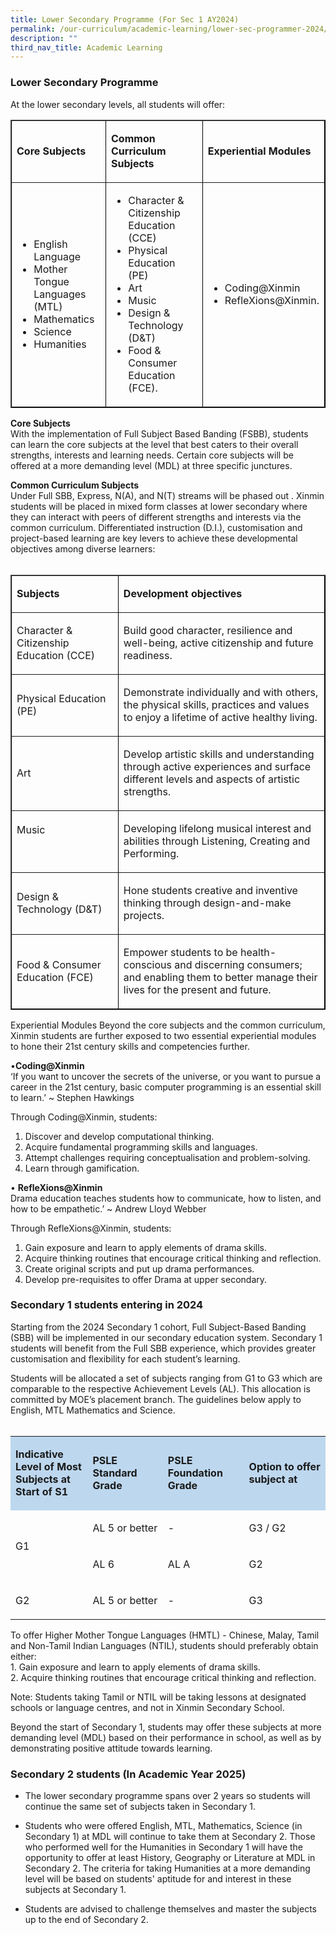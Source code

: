 ```yaml
---
title: Lower Secondary Programme (For Sec 1 AY2024)
permalink: /our-curriculum/academic-learning/lower-sec-programmer-2024/
description: ""
third_nav_title: Academic Learning
---
```

### Lower Secondary Programme

At the lower secondary levels, all students will offer:  

<table border="1" style="border-color: black">
  <tbody>
    <tr>
      <td width="192">
        <p><strong>Core Subjects</strong></p>
      </td>
      <td width="270">
        <p><strong>Common Curriculum Subjects</strong></p>
      </td>
      <td width="162">
        <p><strong>Experiential Modules</strong></p>
      </td>
    </tr>
    <tr>
      <td width="192">
        <ul>
          <li>English Language</li>
          <li>Mother Tongue Languages (MTL)</li>
          <li>Mathematics</li>
          <li>Science</li>
          <li>Humanities</li>
        </ul>
      </td>
      <td width="270">
        <ul>
          <li>Character &amp; Citizenship Education (CCE)</li>
          <li>Physical Education (PE)</li>
          <li>Art</li>
          <li>Music</li>
          <li>Design &amp; Technology (D&amp;T)</li>
          <li>Food &amp; Consumer Education (FCE).</li>
        </ul>
      </td>
      <td width="162">
        <ul>
          <li>Coding@Xinmin</li>
          <li>RefleXions@Xinmin.</li>
        </ul>
      </td>
    </tr>
  </tbody>
</table>


**Core Subjects**<br>
With the implementation of Full Subject Based Banding (FSBB), students can learn the core subjects at the level that best caters to their overall strengths, interests and learning needs. Certain core subjects will be offered at a more demanding level (MDL) at three specific junctures. 


**Common Curriculum Subjects**<br>
Under Full SBB, Express, N(A), and N(T) streams will be phased out . Xinmin students will be placed in mixed form classes at lower secondary where they can interact with peers of different strengths and interests via the common curriculum. Differentiated instruction (D.I.), customisation and project-based learning are key levers to achieve these developmental objectives among diverse learners:
<br><br>
<table border="1" style="border-color: black">
  <tbody>
    <tr>
      <td width="192">
        <p><strong>Subjects</strong></p>
      </td>
      <td width="432">
        <p><strong>Development objectives</strong></p>
      </td>
    </tr>
    <tr>
      <td width="192">
        <p>Character &amp; Citizenship Education (CCE)</p>
      </td>
      <td width="432">
        <p>
          Build good character, resilience and well-being, active citizenship
          and future readiness.
        </p>
      </td>
    </tr>
    <tr>
      <td width="192">
        <p>Physical Education (PE)</p>
      </td>
      <td width="432">
        <p>
          Demonstrate individually and with others, the physical skills,
          practices and values to enjoy a lifetime of active healthy living.
        </p>
      </td>
    </tr>
    <tr>
      <td width="192">
        <p>Art</p>
      </td>
      <td width="432">
        <p>
          Develop artistic skills and understanding through active experiences
          and surface different levels and aspects of artistic strengths.
        </p>
      </td>
    </tr>
    <tr>
      <td width="192">
        <p>Music</p>
        <p>&nbsp;</p>
      </td>
      <td width="432">
        <p>
          Developing lifelong musical interest and abilities through Listening,
          Creating and Performing.
        </p>
      </td>
    </tr>
    <tr>
      <td width="192">
        <p>Design &amp; Technology (D&amp;T)</p>
      </td>
      <td width="432">
        <p>
          Hone students creative and inventive thinking through design-and-make
          projects.
        </p>
      </td>
    </tr>
    <tr>
      <td width="192">
        <p>Food &amp; Consumer Education (FCE)</p>
      </td>
      <td width="432">
        <p>
          Empower students to be health-conscious and discerning consumers; and
          enabling them to better manage their lives for the present and future.
        </p>
      </td>
    </tr>
  </tbody>
</table>

Experiential Modules
Beyond the core subjects and the common curriculum, Xinmin students are further exposed to two essential experiential modules to hone their 21st century skills and competencies further.

•**Coding@Xinmin**<br>
‘If you want to uncover the secrets of the universe, or you want to pursue a career in the 21st century, basic computer programming is an essential skill to learn.’ ~ Stephen Hawkings

Through Coding@Xinmin, students:<br>
1.	Discover and develop computational thinking.<br>
2.	Acquire fundamental programming skills and languages.<br>
3.	Attempt challenges requiring conceptualisation and problem-solving.<br>
4.	Learn through gamification.

•	**RefleXions@Xinmin**<br>
Drama education teaches students how to communicate, how to listen, and how to be empathetic.’ ~ Andrew Lloyd Webber

Through RefleXions@Xinmin, students:<br>
1.	Gain exposure and learn to apply elements of drama skills.<br>
2.	Acquire thinking routines that encourage critical thinking and reflection.<br>
3.	Create original scripts and put up drama performances.<br>
4.	Develop pre-requisites to offer Drama at upper secondary.<br>


### Secondary 1 students entering in 2024  

Starting from the 2024 Secondary 1 cohort, Full Subject-Based Banding (SBB) will be implemented in our secondary education system. Secondary 1 students will benefit from the Full SBB experience, which provides greater customisation and flexibility for each student’s learning.

Students will be allocated a set of subjects ranging from G1 to G3 which are comparable to the respective Achievement Levels (AL). This allocation is committed by MOE’s placement branch. The guidelines below apply to English, MTL Mathematics and Science.
<br><br>
<table width="623">
  <tbody>
    <tr>
      <td width="146" style="border-color: black; background-color: #bdd7ee; width: 146px">
        <p><strong>Indicative Level of Most Subjects at Start of S1</strong></p>
      </td>
      <td width="146" style="border-color: black; background-color: #bdd7ee; width: 146px">
        <p><strong>PSLE Standard Grade</strong></p>
      </td>
      <td width="146" style="border-color: black; background-color: #bdd7ee; width: 146px">
        <p><strong>PSLE Foundation Grade</strong></p>
      </td>
      <td width="185" style="border-color: black; background-color: #bdd7ee; width: 146px">
        <p><strong>Option to offer subject at</strong></p>
      </td>
    </tr>
    <tr>
      <td width="146" rowspan="2">
        <p>G1</p>
      </td>
      <td width="146">
        <p>AL 5 or better</p>
      </td>
      <td width="146">
        <p>-</p>
      </td>
      <td width="185">
        <p>G3 / G2</p>
      </td>
    </tr>
    <tr>
      <td width="146">
        <p>AL 6</p>
      </td>
      <td width="146">
        <p>AL A</p>
      </td>
      <td width="185">
        <p>G2</p>
      </td>
    </tr>
    <tr>
      <td width="146">
        <p>G2</p>
      </td>
      <td width="146">
        <p>AL 5 or better</p>
      </td>
      <td width="146">
        <p>-</p>
      </td>
      <td width="185">
        <p>G3</p>
      </td>
    </tr>
  </tbody>
</table>

To offer Higher Mother Tongue Languages (HMTL) - Chinese, Malay, Tamil and Non-Tamil Indian Languages (NTIL), students should preferably obtain either:<br>1.	Gain exposure and learn to apply elements of drama skills.<br>
2.	Acquire thinking routines that encourage critical thinking and reflection.<br>

Note: Students taking Tamil or NTIL will be taking lessons at designated schools or language centres, and not in Xinmin Secondary School.

Beyond the start of Secondary 1, students may offer these subjects at more demanding level (MDL) based on their performance in school, as well as by demonstrating positive attitude towards learning.

### Secondary 2 students (In Academic Year 2025)
* The lower secondary programme spans over 2 years so students will continue the same set of subjects taken in Secondary 1. 

* Students who were offered English, MTL, Mathematics, Science (in Secondary 1) at MDL will continue to take them at Secondary 2. Those who performed well for the Humanities in Secondary 1 will have the opportunity to offer at least History, Geography or Literature at MDL in Secondary 2. The criteria for taking Humanities at a more demanding level will be based on students' aptitude for and interest in these subjects at Secondary 1.

* Students are advised to challenge themselves and master the subjects up to the end of Secondary 2. 
